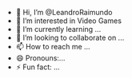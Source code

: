 - 👋 Hi, I’m @LeandroRaimundo
- 👀 I’m interested in Video Games
- 🌱 I’m currently learning ...
- 💞️ I’m looking to collaborate on ...
- 📫 How to reach me ...
- 😄 Pronouns:...
- ⚡ Fun fact: ...

<!---
LeandroRaimundo/LeandroRaimundo is a ✨ special ✨ repository because its `README.md` (this file) appears on your GitHub profile.
You can click the Preview link to take a look at your changes.
--->
